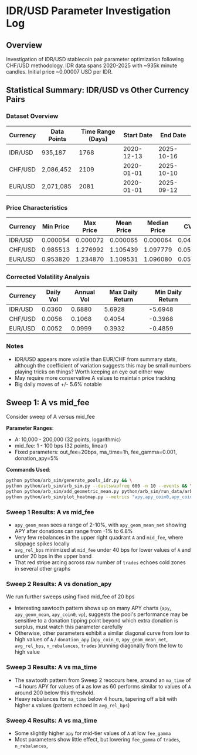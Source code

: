 # IDR/USD Parameter Investigation Log

## Overview

Investigation of IDR/USD stablecoin pair parameter optimization following CHF/USD methodology. IDR data spans 2020-2025 with ~935k minute candles. Initial price ~0.00007 USD per IDR.

## Statistical Summary: IDR/USD vs Other Currency Pairs

### Dataset Overview

| Currency | Data Points | Time Range (Days) | Start Date | End Date |
|----------|-------------|-------------------|------------|----------|
| IDR/USD | 935,187 | 1768 | 2020-12-13 | 2025-10-16 |
| CHF/USD | 2,086,452 | 2109 | 2020-01-01 | 2025-10-10 |
| EUR/USD | 2,071,085 | 2081 | 2020-01-01 | 2025-09-12 |

### Price Characteristics

| Currency | Min Price | Max Price | Mean Price | Median Price | CV |
|----------|-----------|----------|------------|--------------|----|
| IDR/USD | 0.000054 | 0.000072 | 0.000065 | 0.000064 | 0.0482 |
| CHF/USD | 0.985513 | 1.276992 | 1.105439 | 1.097779 | 0.0519 |
| EUR/USD | 0.953820 | 1.234870 | 1.109531 | 1.096080 | 0.0521 |

### Corrected Volatility Analysis

| Currency | Daily Vol | Annual Vol | Max Daily Return | Min Daily Return |
|----------|-----------|------------|------------------|------------------|
| IDR/USD | 0.0360 | 0.6880 | 5.6928 | -5.6948 |
| CHF/USD | 0.0056 | 0.1068 | 0.4054 | -0.3968 |
| EUR/USD | 0.0052 | 0.0999 | 0.3932 | -0.4859 |

### Notes

- IDR/USD appears more volatile than EUR/CHF from summary stats, although the coefficient of variation suggests this may be small numbers playing tricks on things?  Worth keeping an eye out either way
- May require more conservative A values to maintain price tracking
- Big daily moves of +/- 5.6% notable


## Sweep 1: A vs mid_fee

Consider sweep of A versus mid_fee

**Parameter Ranges**:
- A: 10,000 - 200,000 (32 points, logarithmic)
- mid_fee: 1 - 100 bps (32 points, linear)
- Fixed parameters: out_fee=20bps, ma_time=1h, fee_gamma=0.001, donation_apy=5%

**Commands Used**:
```bash
python python/arb_sim/generate_pools_idr.py && \
python python/arb_sim/arb_sim.py --dustswapfreq 600 -n 10 --events && \
python python/arb_sim/add_geometric_mean.py python/arb_sim/run_data/arb_run_1.json && \
python python/arb_sim/plot_heatmap.py --metrics "apy,apy_coin0,apy_coin0_boost,xcp_profit,vp,vp_boosted,avg_pool_fee,n_rebalances,trades,total_notional_coin0,apy_geom_mean,apy_geom_mean_net,avg_rel_bps,tw_slippage,tw_liq_density" --ncol 5 --font-size 28 --out "heatmaps_A_vs_mid_fee_log.png"
```

### Sweep 1 Results: A vs mid_fee

- `apy_geom_mean` sees a range of 2-10%, with `apy_geom_mean_net` showing APY after donations can range from -1% to 6.8%
- Very few rebalances in the upper right quadrant `A` and `mid_fee`, where slippage spikes locally
- `avg_rel_bps` minimized at `mid_fee` under 40 bps for lower values of `A` and under 20 bps in the upper band
- That red stripe arcing across raw number of `trades` echoes cold zones in several other graphs

### Sweep 2 Results: A vs donation_apy

We run further sweeps using fixed mid_fee of 20 bps

- Interesting sawtooth pattern shows up on many APY charts (`apy`, `apy_geom_mean`, `apy_coin0`, `vp`), suggests the pool's performance may be sensitive to a donation tipping point beyond which extra donation is surplus, must watch this parameter carefully
- Otherwise, other parameters exhibit a similar diagonal curve from low to high values of `A` / `donation_apy` (`apy_coin_0`, `apy_geom_mean_net`, `avg_rel_bps`, `n_rebalances`, `trades` )running diagonally from the low to high value 

### Sweep 3 Results: A vs ma_time

- The sawtooth pattern from Sweep 2 reoccurs here, around an `ma_time` of ~4 hours APY for values of `A` as low as 60 performs similar to values of `A` around 200 below this threshold.
- Heavy rebalances for `ma_time` below 4 hours, tapering off a bit with higher `A` values (pattern echoed in `avg_rel_bps`)

### Sweep 4 Results: A vs ma_time

- Some slightly higher `apy` for mid-tier values of `A` at low `fee_gamma`
- Most parameters show little effect, but lowering `fee_gamma`  of `trades`, `n_rebalances`, 
